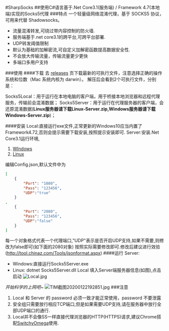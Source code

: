 #SharpSocks
##使用C#语言基于.Net Core3.1(服务端) / Framework 4.7(本地端)实现的Socks5代理
###特点
 一个轻量级网络混淆代理，基于 SOCKS5 协议，可用来代替 Shadowsocks。
- 流量混淆转发,可绕过带内容控制的防火墙.
- 服务端基于.net core3.1的跨平台,可跨平台部署.
- UDP转发阈值限制
- 默认为基础的加解密流,可自定义加解密函数提高数据安全性.
- 不会放大传输流量，传输流量更少更快
- 多端口多用户支持

###使用
####下载
去 [releases](https://github.com/SmRiley/SharpSocks5/releases "releases") 页下载最新的可执行文件，注意选择正确的操作系统和位数（Mac 系统内核为 darwin）。 解压后会看到2个可执行文件，分别是：

Socks5Local：用于运行在本地电脑的客户端，用于桥接本地浏览器和远程代理服务，传输前会混淆数据；
Socks5Server：用于运行在代理服务器的客户端，会还原混淆数据(**Linux服务器请下载Linux-Server.zip,Windows服务器请下载Windows-Server.zip**)；

####安装
Local:直接运行exe文件,正常更新的Windows10应当内置了Framework4.72,否则会提示需要下载安装,按照提示安装即可.
Server:安装.Net Core3.1运行环境,
1. [WIndows](https://dotnet.microsoft.com/learn/dotnet/hello-world-tutorial/install "WIndows")
2. [Linux](https://docs.microsoft.com/zh-cn/dotnet/core/install/linux-package-manager-centos7 "Linux")

编辑Config.json,默认文件中为
```json
[
    {
        "Port": "1080",
        "Pass": "123456",
        "UDP":"true"
    }
,
    {
        "Port": "2080",
        "Pass": "123456",
        "UDP":"false"
    }
]
```
每一个对象格式代表一个代理端口,"UDP"表示是否开启UDP支持,如果不需要,则修改为false即可(如下面的2080对象)
按照实际需要修改即可.修改后建议进行效验(http://tool.chinaz.com/Tools/jsonformat.aspx)
####运行
Server:
- Windows:直接运行Socks5Server.exe
- Linux: dotnet Socks5Server.dll
Local
填入Server端服务器信息(如图),点击启动
![Local.jpg](https://cdn.sauyoo.com/2020/01/22/1579691572.jpg)

*开始科学的上网吧~*
![TIM截图20200122192851.jpg](https://cdn.sauyoo.com/2020/01/22/1579692549.jpg)
###注意
1. Local 和 Server 的 password 必须一致才能正常使用，password 不要泄露
2. 安全组只需要放行相应TCP端口,但是如果需要UDP支持,请在服务器中放行全部UDP端口的通行.
3. Local并不会像SS一样直接代理浏览器的HTTP(HTTPS)请求,建议Chrome搭配[SwitchyOmega](https://github.com/FelisCatus/SwitchyOmega "SwitchyOmega")使用.